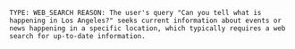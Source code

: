 ``` TYPE: WEB_SEARCH REASON: The user's query "Can you tell what is happening in Los Angeles?" seeks current information about events or news happening in a specific location, which typically requires a web search for up-to-date information. ```